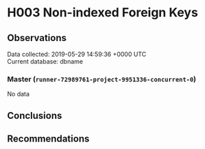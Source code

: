 # H003 Non-indexed Foreign Keys #

## Observations ##
Data collected: 2019-05-29 14:59:36 +0000 UTC  
Current database: dbname  

### Master (`runner-72989761-project-9951336-concurrent-0`) ###


No data


## Conclusions ##


## Recommendations ##

